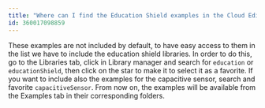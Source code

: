 ```yaml
---
title: "Where can I find the Education Shield examples in the Cloud Editor?"
id: 360017098859
---
```


These examples are not included by default, to have easy access to them in the list we have to include the education shield libraries. In order to do this, go to the Libraries tab, click in Library manager and search for `education` or `educationShield`, then click on the star to make it to select it as a favorite. If you want to include also the examples for the capacitive sensor, search and favorite `capacitiveSensor`. From now on, the examples will be available from the Examples tab in their corresponding folders.
